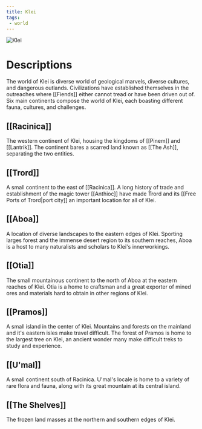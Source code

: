 ```yaml
---
title: Klei
tags:
 - world
---
```

<img src="../images/klei_2x.webp" alt="Klei" usemap="#klei">  
  
<map name="klei">
  <area shape="circle" coords="286,255,50" alt="Trord" href="Locations/Trord/Trord">
  <area shape="circle" coords="190,150,120" alt="Racinica" href="Locations/Racinica/Racinica">
  <area shape="circle" coords="650,205,150" alt="Aboa" href="Locations/Aboa/Aboa"> 
  <area shape="circle" coords="540,80,60" alt="Otia" href="Locations/Otia/Otia"> 
  <area shape="circle" coords="420,300,50" alt="Pramos" href="Locations/Pramos/Pramos"> 
  <area shape="circle" coords="50,340,50" alt="U'mal" href="Locations/U'mal/U'mal"> 
</map>

# Descriptions
The world of Klei is diverse world of geological marvels, diverse cultures, and dangerous outlands. Civilizations have established themselves in the outreaches where [[Fiends]] either cannot tread or have been driven out of. Six main continents compose the world of Klei, each boasting different fauna, cultures, and challenges.

## [[Racinica]]
The western continent of Klei, housing the kingdoms of [[Pinem]] and [[Lantrik]]. The continent bares a scarred land known as [[The Ash]], separating the two entities.

## [[Trord]]
A small continent to the east of [[Racinica]]. A long history of trade and establishment of the magic tower [[Anthioc]] have made Trord and its [[Free Ports of Trord|port city]] an important location for all of Klei.

## [[Aboa]]
A location of diverse landscapes to the eastern edges of Klei. Sporting larges forest and the immense desert region to its southern reaches, Aboa is a host to many naturalists and scholars to Klei's innerworkings.

## [[Otia]]
The small mountainous continent to the north of Aboa at the eastern reaches of Klei. Otia is a home to craftsman and a great exporter of mined ores and materials hard to obtain in other regions of Klei.

## [[Pramos]]
A small  island in the center of Klei. Mountains and forests on the mainland and it's eastern isles make travel difficult. The forest of Pramos is home to the largest tree on Klei, an ancient wonder many make difficult treks to study and experience.

## [[U'mal]]
A small continent south of Racinica. U'mal's locale is home to a variety of rare flora and fauna, along with its great mountain at its central island.

## [[The Shelves]]
The frozen land masses at the northern and southern edges of Klei.


